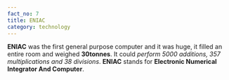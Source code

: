 ```yaml
---
fact_no: 7
title: ENIAC
category: technology
---
```

**ENIAC** was the first general purpose computer and it was huge, it filled an entire room and weighed **30tonnes**. It could *perform 5000 additions, 357 multiplications and 38 divisions*. **ENIAC** stands for **Electronic Numerical Integrator And Computer**.